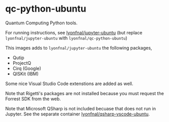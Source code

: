 # qc-python-ubuntu

Quantum Computing Python tools.

For running instructions, see [lyonfnal/jupyter-ubuntu](../jupyter-ubuntu/README.md) (but replace `lyonfnal/jupyter-ubuntu` with `lyonfnal/qc-python-ubuntu`)

 This images adds to `lyonfnal/jupyter-ubuntu` the following packages,

* Qutip
* ProjectQ
* Cirq (Google)
* QISKit (IBM)

Some nice Visual Studio Code extenstions are added as well. 

Note that Rigetti's packages are not installed because you must request the Forrest SDK from the web. 

Note that Microsoft QSharp is not included becuase that does not run in Jupyter. See the separate container [lyonfnal/qsharp-vscode-ubuntu](../qsharp-vscode-ubuntu/README.md). 

